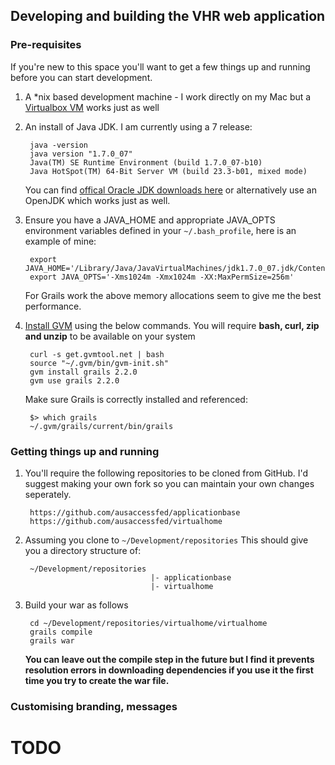 ## Developing and building the VHR web application

### Pre-requisites
If you're new to this space you'll want to get a few things up and running before you can start development.

1. A *nix based development machine - I work directly on my Mac but a [Virtualbox VM](http://www.virtualbox.org) works just as well
1. An install of Java JDK. I am currently using a 7 release:
  
		java -version
		java version "1.7.0_07"
		Java(TM) SE Runtime Environment (build 1.7.0_07-b10)
		Java HotSpot(TM) 64-Bit Server VM (build 23.3-b01, mixed mode)
    
	You can find [offical Oracle JDK downloads here](http://www.oracle.com/technetwork/java/javase/downloads/index.html) or alternatively use an OpenJDK which works just as well.

1. Ensure you have a JAVA_HOME and appropriate JAVA_OPTS environment variables defined in your `~/.bash_profile`, here is an example of mine:

		export JAVA_HOME='/Library/Java/JavaVirtualMachines/jdk1.7.0_07.jdk/Contents/Home'
		export JAVA_OPTS='-Xms1024m -Xmx1024m -XX:MaxPermSize=256m'
  
	For Grails work the above memory allocations seem to give me the best performance.

1. [Install GVM](http://gvmtool.net/) using the below commands. You will require **bash, curl, zip and unzip** to be available on your system
  
    	curl -s get.gvmtool.net | bash
    	source "~/.gvm/bin/gvm-init.sh"
    	gvm install grails 2.2.0
    	gvm use grails 2.2.0

	Make sure Grails is correctly installed and referenced:

    	$> which grails
    	~/.gvm/grails/current/bin/grails

### Getting things up and running

1. You'll require the following repositories to be cloned from GitHub. I'd suggest making your own fork so you can maintain your own changes seperately.

		https://github.com/ausaccessfed/applicationbase
		https://github.com/ausaccessfed/virtualhome
		
1. Assuming you clone to `~/Development/repositories` This should give you a directory structure of:

		~/Development/repositories
								   |- applicationbase
								   |- virtualhome
								   
1. Build your war as follows

		cd ~/Development/repositories/virtualhome/virtualhome
		grails compile
		grails war
		
	**You can leave out the compile step in the future but I find it prevents resolution errors in downloading dependencies if you use it the first time you try to create the war file.**
	
### Customising branding, messages
# TODO
